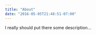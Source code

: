 ```yaml
---
title: "About"
date: "2016-05-05T21:48:51-07:00"
---
```


I really should put there some description...
